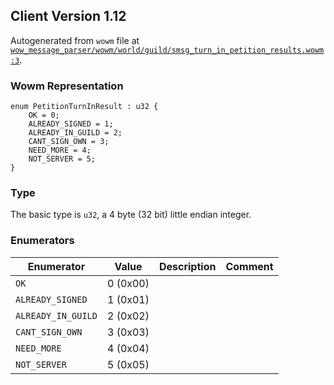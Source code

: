 ## Client Version 1.12

Autogenerated from `wowm` file at [`wow_message_parser/wowm/world/guild/smsg_turn_in_petition_results.wowm:3`](https://github.com/gtker/wow_messages/tree/main/wow_message_parser/wowm/world/guild/smsg_turn_in_petition_results.wowm#L3).

### Wowm Representation
```rust,ignore
enum PetitionTurnInResult : u32 {
    OK = 0;
    ALREADY_SIGNED = 1;
    ALREADY_IN_GUILD = 2;
    CANT_SIGN_OWN = 3;
    NEED_MORE = 4;
    NOT_SERVER = 5;
}
```
### Type
The basic type is `u32`, a 4 byte (32 bit) little endian integer.
### Enumerators
| Enumerator | Value  | Description | Comment |
| --------- | -------- | ----------- | ------- |
| `OK` | 0 (0x00) |  |  |
| `ALREADY_SIGNED` | 1 (0x01) |  |  |
| `ALREADY_IN_GUILD` | 2 (0x02) |  |  |
| `CANT_SIGN_OWN` | 3 (0x03) |  |  |
| `NEED_MORE` | 4 (0x04) |  |  |
| `NOT_SERVER` | 5 (0x05) |  |  |
